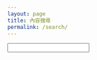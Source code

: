 ```yaml
---
layout: page
title: 內容搜尋
permalink: /search/
---
```


<form action="/search" method="get">
  <!--
  <label for="search-box">Search</label>
  -->
  <input type="text" id="search-box" name="query">
  <!--
  <input type="submit" value="search">
  -->
</form>

<div id="search-results"></div>

<script>
  window.store = {
    {% for post in site.posts %}
      "{{ post.url | slugify }}": {
        "title": "{{ post.title | xml_escape }}",
        "author": "{{ post.author | xml_escape }}",
        "category": "{{ post.category | xml_escape }}",
        "content": {{ post.content | strip_html | strip_newlines | jsonify }},
        "url": "{{ post.url | xml_escape }}",
        "excerpt": {{ post.excerpt | strip_html | strip_newlines | jsonify }},
        "date": "{{ post.date | date: "%B %e, %Y" }}",
        "filename": "{{ post.filename }}"
      }
      {% unless forloop.last %},{% endunless %}
    {% endfor %}
  };
</script>
<script src="/js/lunr.min.js"></script>
<script src="/js/search.js"></script>